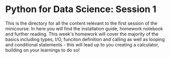 # Python for Data Science: Session 1

This is the directory for all the content relevant to the first session of the minicourse. In here you will find the installation guide, homework notebook and further reading. This week's homework will cover the majority of the basics including types, I/O, funciton definition and calling as well as looping and conditional statements - this will lead up to you creating a calculator, building on your learnings to do so!
